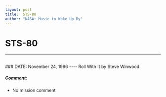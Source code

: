 ```yaml
---
layout: post
title:  STS-80
author: "NASA: Music to Wake Up By"
---
```


# STS-80
----
<br/>
### DATE: November 24, 1996
----
Roll With It by Steve Winwood

##### Comment:
* No mission comment
